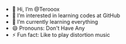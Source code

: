 - 👋 Hi, I’m @Terooox
- 👀 I’m interested in learning codes at GitHub
- 🌱 I’m currently learning everything
- 😄 Pronouns: Don't Have Any
- ⚡ Fun fact: Like to play distortion music

<!---
Terooox/Terooox is a ✨ special ✨ repository because its `README.md` (this file) appears on your GitHub profile.
You can click the Preview link to take a look at your changes.
--->
